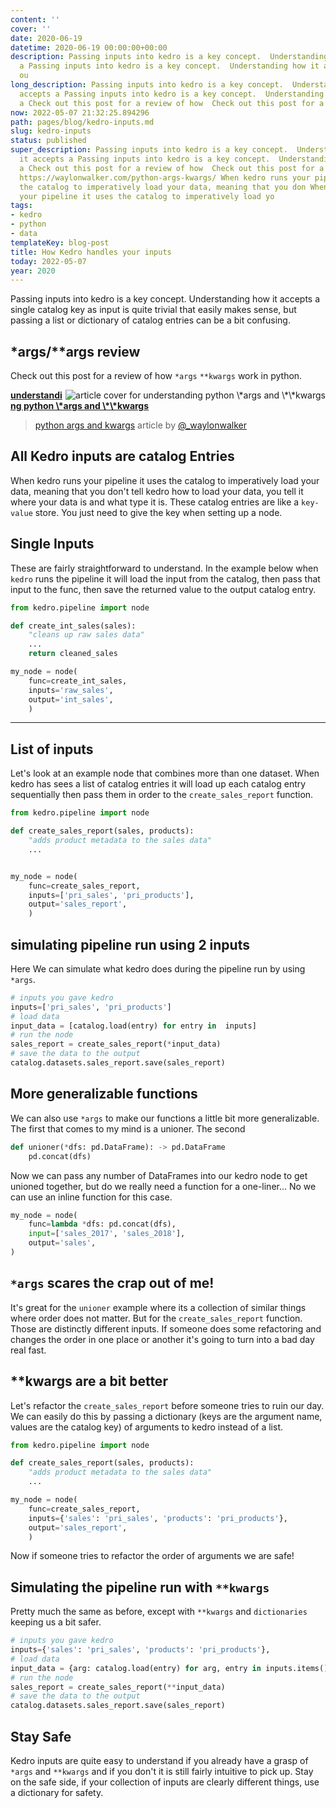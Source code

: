 ```yaml
---
content: ''
cover: ''
date: 2020-06-19
datetime: 2020-06-19 00:00:00+00:00
description: Passing inputs into kedro is a key concept.  Understanding how it accepts
  a Passing inputs into kedro is a key concept.  Understanding how it accepts a Check
  ou
long_description: Passing inputs into kedro is a key concept.  Understanding how it
  accepts a Passing inputs into kedro is a key concept.  Understanding how it accepts
  a Check out this post for a review of how  Check out this post for a review of how  https://waylonwa
now: 2022-05-07 21:32:25.894296
path: pages/blog/kedro-inputs.md
slug: kedro-inputs
status: published
super_description: Passing inputs into kedro is a key concept.  Understanding how
  it accepts a Passing inputs into kedro is a key concept.  Understanding how it accepts
  a Check out this post for a review of how  Check out this post for a review of how  https://waylonwalker.com/python-args-kwargs/
  https://waylonwalker.com/python-args-kwargs/ When kedro runs your pipeline it uses
  the catalog to imperatively load your data, meaning that you don When kedro runs
  your pipeline it uses the catalog to imperatively load yo
tags:
- kedro
- python
- data
templateKey: blog-post
title: How Kedro handles your inputs
today: 2022-05-07
year: 2020
---
```


Passing inputs into kedro is a key concept.  Understanding how it accepts a
single catalog key as input is quite trivial that easily makes sense, but
passing a list or dictionary of catalog entries can be a bit confusing.

## *args/**args review

Check out this post for a review of how `*args` `**kwargs` work in python.


  <div class="onelinelink-wrapper">
      <a class="onelinelink" href="https://waylonwalker.com/python-args-kwargs/">
          <img style="float: right;" align='right' src="https://images.waylonwalker.com/python-args-kwargs-og_250x140.png" alt="article cover for 
 understanding python \*args and \*\*kwargs
"/>
          <p><strong>
 understanding python \*args and \*\*kwargs
</strong></p>
      </a>
  </div>

> [python args and kwargs](https://waylonwalker.com/python-args-kwargs) article by [@_waylonwalker](https://twitter.com/_WaylonWalker)

## All Kedro inputs are catalog Entries

When kedro runs your pipeline it uses the catalog to imperatively load your data, meaning that you don't tell kedro how to load your data, you tell it where your data is and what type it is.  These catalog entries are like a `key-value` store.  You just need to give the key when setting up a node.

## Single Inputs

These are fairly straightforward to understand.  In the example below when `kedro` runs the pipeline it will load the input from the catalog, then pass that input to the func, then save the returned value to the output catalog entry.

``` python
from kedro.pipeline import node

def create_int_sales(sales):
    "cleans up raw sales data"
    ...
    return cleaned_sales

my_node = node(
    func=create_int_sales,
    inputs='raw_sales',
    output='int_sales',
    )
```

---

## List of inputs

Let's look at an example node that combines more than one dataset. When kedro has sees a list of catalog entries it will load up each catalog entry sequentially then pass them in order to the `create_sales_report` function.

``` python
from kedro.pipeline import node

def create_sales_report(sales, products):
    "adds product metadata to the sales data"
    ...


my_node = node(
    func=create_sales_report,
    inputs=['pri_sales', 'pri_products'],
    output='sales_report',
    )
```

## simulating pipeline run using 2 inputs

Here We can simulate what kedro does during the pipeline run by using `*args`.

``` python
# inputs you gave kedro
inputs=['pri_sales', 'pri_products']
# load data
input_data = [catalog.load(entry) for entry in  inputs]
# run the node
sales_report = create_sales_report(*input_data)
# save the data to the output
catalog.datasets.sales_report.save(sales_report)
```

## More generalizable functions

We can also use `*args` to make our functions a little bit more generalizable. The first that
comes to my mind is a unioner. The second

``` python
def unioner(*dfs: pd.DataFrame): -> pd.DataFrame
    pd.concat(dfs)
```

Now we can pass any number of DataFrames into our kedro node to get unioned together, but
do we really need a function for a one-liner... No we can use an inline function for this case.

``` python
my_node = node(
    func=lambda *dfs: pd.concat(dfs),
    input=['sales_2017', 'sales_2018'],
    output='sales',
)
```

## `*args` scares the crap out of me!

It's great for the `unioner` example where its a collection of similar things where order
does not matter.  But for the `create_sales_report` function.  Those are distinctly different
inputs.  If someone does some refactoring and changes the order in one place or another it's
going to turn into a bad day real fast.

## **kwargs are a bit better

Let's refactor the `create_sales_report` before someone tries to ruin our day.  We can easily
do this by passing a dictionary (keys are the argument name, values are the catalog key)
of arguments to kedro instead of a list.

``` python
from kedro.pipeline import node

def create_sales_report(sales, products):
    "adds product metadata to the sales data"
    ...

my_node = node(
    func=create_sales_report,
    inputs={'sales': 'pri_sales', 'products': 'pri_products'},
    output='sales_report',
    )
```

Now if someone tries to refactor the order of arguments we are safe!

## Simulating the pipeline run with `**kwargs`

Pretty much the same as before, except with `**kwargs` and `dictionaries` keeping us a bit
safer.

``` python
# inputs you gave kedro
inputs={'sales': 'pri_sales', 'products': 'pri_products'},
# load data
input_data = {arg: catalog.load(entry) for arg, entry in inputs.items()}
# run the node
sales_report = create_sales_report(**input_data)
# save the data to the output
catalog.datasets.sales_report.save(sales_report)
```

## Stay Safe

Kedro inputs are quite easy to understand if you already have a grasp of `*args` and `**kwargs`
and if you don't it is still fairly intuitive to pick up.  Stay on the safe side, if your
collection of inputs are clearly different things, use a dictionary for safety.
